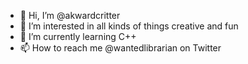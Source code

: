 - 👋 Hi, I’m @akwardcritter
- 👀 I’m interested in all kinds of things creative and fun
- 🌱 I’m currently learning C++ 
- 📫 How to reach me @wantedlibrarian on Twitter

<!---
akwardcritter/akwardcritter is a ✨ special ✨ repository because its `README.md` (this file) appears on your GitHub profile.
You can click the Preview link to take a look at your changes.
--->

